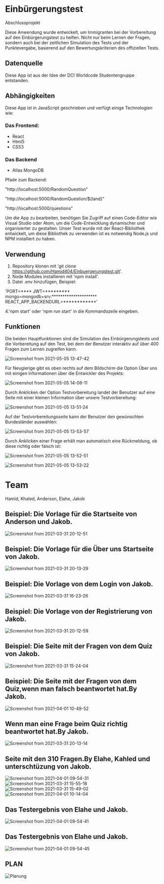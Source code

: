 # Einbürgerungstest
Abschlussprojekt

Diese Anwendung wurde entwickelt, um Immigranten bei der Vorbereitung auf den Einbürgerungstest zu helfen. Nicht nur beim Lernen der Fragen, sondern auch bei der zeitlichen Simulation des Tests und der Punktevergabe, basierend auf den Bewertungskriterien des offiziellen Tests.


## Datenquelle

Diese App ist aus der Idee der DCI Worldcode Studentengruppe entstanden.

## Abhängigkeiten

Diese App ist in JavaScript geschrieben und verfügt einige Technologien wie:

### Das Frontend:

- React 
- Html5
- CSS3

### Das Backend

- Atlas MongoDB

Pfade zum Backend:

"http://localhost:5000/RandomQuestion"

"http://localhost:5000/RandomQuestion/${land}"

"http://localhost:5000/questions"

Um die App zu bearbeiten, benötigen Sie Zugriff auf einen Code-Editor wie Visual Studio oder Atom, um die Code-Entwicklung dynamischer und organisierter zu gestalten.
Unser Test wurde mit der React-Bibliothek entwickelt, um diese Bibliothek zu verwenden  ist es notwendig  Node.js und NPM installiert zu haben.

## Verwendung 

1. Repository klonen  mit 'git clone https://github.com/Hamid404/Einbuergerungstest.git'.
2. Node Modules installieren mit 'npm install'.
3. Datei .env hinzufügen, Beispiel:

'PORT=****
JWT=*********
mongo=mongodb+srv:*********************
REACT_APP_BACKENDURL=************'

4.'npm start' oder 'npm run start' in die Kommandozeile eingeben.

## Funktionen
Die beiden Hauptfunktionen sind die Simulation des Einbürgerungstests und die Vorbereitung auf den Test, bei dem der Benutzer interaktiv auf über 400 Fragen zum Lernen zugreifen kann.

![Screenshot from 2021-05-05 13-47-42](https://user-images.githubusercontent.com/61413894/117136542-ca97f780-ada8-11eb-8dd4-d1cedba52aa1.png)

Für Neugierige gibt es oben rechts auf dem Bildschirm die Option Über uns mit einigen Informationen über die Entwickler des Projekts:

![Screenshot from 2021-05-05 14-08-11](https://user-images.githubusercontent.com/61413894/117138586-822e0900-adab-11eb-8a3c-8954fedf5d84.png)


Durch Anklicken der Option Testvorbereitung landet der Benutzer auf eine Seite mit einer kleinen Information über unsere Testvorbereitung:

![Screenshot from 2021-05-05 13-51-24](https://user-images.githubusercontent.com/61413894/117138205-fb792c00-adaa-11eb-97bd-a6082edb3977.png)

Auf der Testvorbereitungsseite kann der Benutzer den gewünschten Bundesländer auswählen:

![Screenshot from 2021-05-05 13-53-57](https://user-images.githubusercontent.com/61413894/117139139-2f088600-adac-11eb-9637-66c4fb1a76e1.png)

Durch Anklicken einer Frage erhält man automatisch eine Rückmeldung, ob diese richtig oder falsch ist:

![Screenshot from 2021-05-05 13-52-51](https://user-images.githubusercontent.com/61413894/117139332-68d98c80-adac-11eb-8d1c-c22f316f024b.png)

![Screenshot from 2021-05-05 13-53-22](https://user-images.githubusercontent.com/61413894/117139341-6d05aa00-adac-11eb-8156-3042b67dcf55.png)








# Team

Hamid, Khaled, Anderson, Elahe, Jakob

## Beispiel: Die Vorlage für die Startseite von Anderson und Jakob.
![Screenshot from 2021-03-31 20-12-51](https://user-images.githubusercontent.com/61413894/113191747-32b16600-925e-11eb-9740-e662aa12a124.png)


## Beispiel: Die Vorlage für die Über uns Startseite von Jakob.
![Screenshot from 2021-03-31 20-13-29](https://user-images.githubusercontent.com/61413894/113191792-4361dc00-925e-11eb-9634-b512a29ed8cb.png)


## Beispiel: Die Vorlage von dem Login von Jakob.
![Screenshot from 2021-03-31 16-23-26](https://user-images.githubusercontent.com/61413894/113160856-261d1580-923e-11eb-956e-73b2df588a6a.png)

## Beispiel: Die Vorlage von der Registrierung von Jakob.
![Screenshot from 2021-03-31 20-12-59](https://user-images.githubusercontent.com/61413894/113191912-6a201280-925e-11eb-88f8-6835df8ff8d6.png)


## Beispiel: Die Seite mit der Fragen von dem Quiz von Jakob.
![Screenshot from 2021-03-31 15-24-04](https://user-images.githubusercontent.com/61413894/113151345-45637500-9235-11eb-8ff6-f66693f4b5a7.png)


## Beispiel: Die Seite mit der Fragen von dem Quiz,wenn man falsch beantwortet hat.By Jakob.
![Screenshot from 2021-04-01 10-49-52](https://user-images.githubusercontent.com/61413894/113269227-8791c280-92d8-11eb-80cf-23d621fc0600.png)

## Wenn man eine Frage beim Quiz richtig beantwortet hat.By Jakob.
![Screenshot from 2021-03-31 20-13-14](https://user-images.githubusercontent.com/61413894/113191948-74daa780-925e-11eb-89b1-90b606218aa7.png)


## Seite mit den 310 Fragen.By Elahe, Kahled und unterschtüzung von Jakob.
![Screenshot from 2021-04-01 09-54-31](https://user-images.githubusercontent.com/61413894/113263153-b6586a80-92d1-11eb-8082-8b9b049873c1.png)
![Screenshot from 2021-03-31 15-55-18](https://user-images.githubusercontent.com/61413894/113161970-279b0d80-923f-11eb-97be-1955d15a5fee.png)
![Screenshot from 2021-03-31 15-49-02](https://user-images.githubusercontent.com/61413894/113161320-8f048d80-923e-11eb-8bea-d9da2830389c.png)
![Screenshot from 2021-04-01 10-14-04](https://user-images.githubusercontent.com/61413894/113264433-434ff380-92d3-11eb-861b-901c804f3959.png)


## Das Testergebnis von Elahe und Jakob.
![Screenshot from 2021-04-01 09-54-41](https://user-images.githubusercontent.com/61413894/113263191-c07a6900-92d1-11eb-94a6-d01dc210b1b0.png)

## Das Testergebnis von Elahe und Jakob.
![Screenshot from 2021-04-01 09-54-45](https://user-images.githubusercontent.com/61413894/113263211-c708e080-92d1-11eb-85c0-5792172db017.png)


## PLAN
![Planung](https://user-images.githubusercontent.com/65950252/112838376-4a8dbc00-909d-11eb-8951-f87a8ead9f96.jpg)




